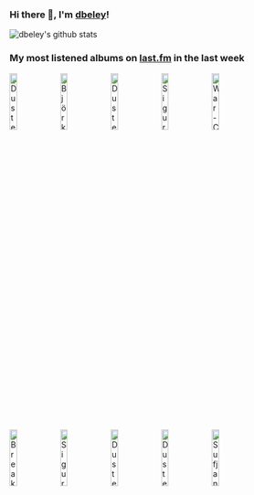### Hi there 👋, I'm [dbeley](https://dbeley.ovh/en)!

![dbeley's github stats](https://github-readme-stats.vercel.app/api?username=dbeley)

### My most listened albums on [last.fm](https://www.last.fm/user/d_beley) in the last week

[<img src='https://lastfm.freetls.fastly.net/i/u/300x300/5313a74c73ebef3c9d2bb6d3ccf4337f.jpg' width='16%' height='16%' alt='Duster - Stratosphere'>](https://www.last.fm/music/duster/stratosphere)&nbsp;
[<img src='https://lastfm.freetls.fastly.net/i/u/300x300/1cf1258c8a5037b745b4ba4fc6097a81.jpg' width='16%' height='16%' alt='Björk - Post'>](https://www.last.fm/music/bj%25c3%25b6rk/post)&nbsp;
[<img src='https://lastfm.freetls.fastly.net/i/u/300x300/845716297e338b13a715e43d54f06453.jpg' width='16%' height='16%' alt='Duster - Contemporary Movement'>](https://www.last.fm/music/duster/contemporary%2bmovement)&nbsp;
[<img src='https://lastfm.freetls.fastly.net/i/u/300x300/7590f1a5be683812ef6d0effefde313b.jpg' width='16%' height='16%' alt='Sigur Rós - Ágætis byrjun'>](https://www.last.fm/music/sigur%2br%25c3%25b3s/%25c3%2581g%25c3%25a6tis%2bbyrjun)&nbsp;
[<img src='https://lastfm.freetls.fastly.net/i/u/300x300/ca78c0697eac44b3b7272161e0064718.jpg' width='16%' height='16%' alt='War - Colección Latina'>](https://www.last.fm/music/war/colecci%25c3%25b3n%2blatina)&nbsp;
<br>
[<img src='https://lastfm.freetls.fastly.net/i/u/300x300/1632103972f0a191e14f8dbc2c4bb196.jpg' width='16%' height='16%' alt='Breakbot - Remedy'>](https://www.last.fm/music/breakbot/remedy)&nbsp;
[<img src='https://lastfm.freetls.fastly.net/i/u/300x300/1d1a32ecc360b804704022d4b1c513b3.jpg' width='16%' height='16%' alt='Sigur Rós - Kveikur'>](https://www.last.fm/music/sigur%2br%25c3%25b3s/kveikur)&nbsp;
[<img src='https://lastfm.freetls.fastly.net/i/u/300x300/ce4b0ab994f39e68045266c7f15272b0.jpg' width='16%' height='16%' alt='Duster - 1975'>](https://www.last.fm/music/duster/1975)&nbsp;
[<img src='https://lastfm.freetls.fastly.net/i/u/300x300/d8208ad9d30e14c47f03bc582ea1da36.jpg' width='16%' height='16%' alt='Duster - Transmission, Flux'>](https://www.last.fm/music/duster/transmission%252c%2bflux)&nbsp;
[<img src='https://lastfm.freetls.fastly.net/i/u/300x300/813e5b07239db7393de316fc04a6653e.jpg' width='16%' height='16%' alt='Sufjan Stevens - Michigan'>](https://www.last.fm/music/sufjan%2bstevens/michigan)&nbsp;
<br>

